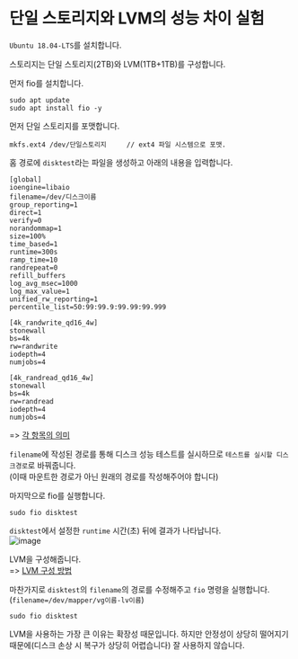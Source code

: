 # 단일 스토리지와 LVM의 성능 차이 실험

`Ubuntu 18.04-LTS`를 설치합니다.

스토리지는 단일 스토리지(2TB)와 LVM(1TB+1TB)를 구성합니다.

먼저 fio를 설치합니다.

```
sudo apt update
sudo apt install fio -y
```

먼저 단일 스토리지를 포맷합니다.

```
mkfs.ext4 /dev/단일스토리지     // ext4 파일 시스템으로 포맷.
```

홈 경로에 `disktest`라는 파일을 생성하고 아래의 내용을 입력합니다.   

```
[global]
ioengine=libaio
filename=/dev/디스크이름
group_reporting=1
direct=1
verify=0
norandommap=1
size=100%
time_based=1
runtime=300s
ramp_time=10
randrepeat=0
refill_buffers
log_avg_msec=1000
log_max_value=1
unified_rw_reporting=1
percentile_list=50:99:99.9:99.99:99.999

[4k_randwrite_qd16_4w]
stonewall
bs=4k
rw=randwrite
iodepth=4
numjobs=4

[4k_randread_qd16_4w]
stonewall
bs=4k
rw=randread
iodepth=4
numjobs=4
```

=> [각 항목의 의미](https://jcil.co.kr/29#:~:text=%EC%82%AC%EC%9D%B4%ED%8A%B8%EB%A5%BC%20%EC%B0%B8%EA%B3%A0%ED%95%98%EC%8B%9C%EA%B2%8C%20%ED%8E%B8%ED%95%A9%EB%8B%88%EB%8B%A4.-,fio%20menual,-linux.die.net)

`filename`에 작성된 경로를 통해 디스크 성능 테스트를 실시하므로 `테스트를 실시할 디스크경로`로 바꿔줍니다.   
(이때 마운트한 경로가 아닌 원래의 경로를 작성해주어야 합니다)

마지막으로 fio를 실행합니다.

```
sudo fio disktest
```

`disktest`에서 설정한 `runtime` 시간(초) 뒤에 결과가 나타납니다.   
![image](https://user-images.githubusercontent.com/43658658/148196815-7ebd4488-1c70-4a6b-a736-af46b1ba333c.png)


LVM을 구성해줍니다.   
=> [LVM 구성 방법](https://github.com/khyup0629/aws-study/blob/main/NCP_ENN_Duplication.md#lvm-%EA%B5%AC%EC%84%B1)

마찬가지로 `disktest`의 `filename`의 경로를 수정해주고 `fio` 명령을 실행합니다.   
(`filename=/dev/mapper/vg이름-lv이름`)   

```
sudo fio disktest
```












LVM을 사용하는 가장 큰 이유는 확장성 때문입니다.
하지만 안정성이 상당히 떨어지기 때문에(디스크 손상 시 복구가 상당히 어렵습니다) 잘 사용하지 않습니다.


